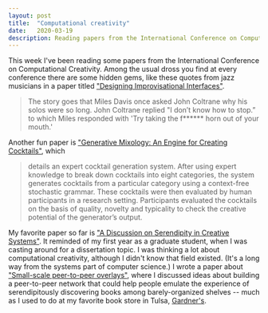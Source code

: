 ```yaml
---
layout: post
title:  "Computational creativity"
date:   2020-03-19
description: Reading papers from the International Conference on Computational Creativity
---
```


This week I've been reading some papers from the International Conference on Computational Creativity. Among the usual dross you find at every conference there are some hidden gems, like these quotes from jazz musicians in a paper titled ["Designing Improvisational Interfaces"](http://www.computationalcreativity.net/iccc2016/wp-content/uploads/2016/01/Designing-Improvisational-Interfaces.pdf).

> The story goes that Miles Davis once asked John Coltrane why his solos were so long. John Coltrane replied "I don’t know how to stop.” to which Miles responded with 'Try taking the f****** horn out of your mouth.'
   
Another fun paper is ["Generative Mixology: An Engine for Creating Cocktails"](https://computationalcreativity.net/iccc2015/proceedings/9_3Pagnutti.pdf), which 

> details an expert cocktail generation system. After using expert knowledge to break down cocktails into eight categories, the system generates cocktails from a particular category using a context-free stochastic grammar. These cocktails were then evaluated by human participants in a research setting. Participants evaluated the cocktails on the basis of quality, novelty and typicality to check the creative potential of the generator’s output.
   
My favorite paper so far is ["A Discussion on Serendipity in Creative Systems"](http://www.computationalcreativity.net/iccc2013/download/iccc2013-pease-et-al.pdf). It reminded of my first year as a graduate student, when I was casting around for a dissertation topic. I was thinking a lot about computational creativity, although I didn't know that field existed. (It's a long way from the systems part of computer science.) I wrote a paper about ["Small-scale peer-to-peer overlays"](https://dl.acm.org/doi/10.1145/1151374.1151385), where I discussed ideas about building a peer-to-peer network that could help people emulate the experience of serendipitously discovering books among barely-organized shelves -- much as I used to do at my favorite book store in Tulsa, [Gardner's](https://gardnersbooks.com/).
